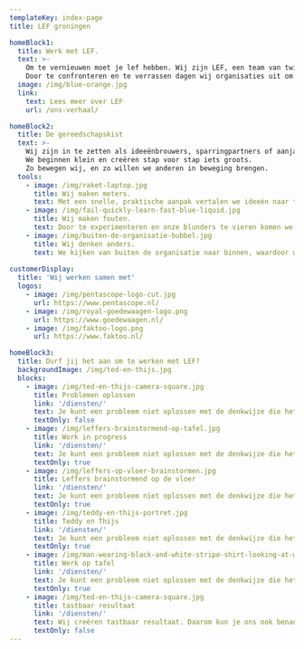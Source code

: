 ```yaml
---
templateKey: index-page
title: LEF groningen

homeBlock1:
  title: Werk met LEF.
  text: >-
    Om te vernieuwen moet je lef hebben. Wij zijn LEF, een team van twintigers met bravoure en een scherpe blik.
    Door te confronteren en te verrassen dagen wij organisaties uit om te innoveren en te veranderen.
  image: /img/blue-orange.jpg
  link:
    text: Lees meer over LEF
    url: /ons-verhaal/

homeBlock2:
  title: De gereedschapskist
  text: >- 
    Wij zijn in te zetten als ideeënbrouwers, sparringpartners of aanjagers.
    We beginnen klein en creëren stap voor stap iets groots.
    Zo bewegen wij, en zo willen we anderen in beweging brengen.
  tools:
    - image: /img/raket-laptop.jpg
      title: Wij maken meters.
      text: Met een snelle, praktische aanpak vertalen we ideeën naar tastbaar resultaat.
    - image: /img/fail-quickly-learn-fast-blue-liquid.jpg
      title: Wij maken fouten.
      text: Door te experimenteren en onze blunders te vieren komen we verder.
    - image: /img/buiten-de-organisatie-bubbel.jpg
      title: Wij denken anders.
      text: We kijken van buiten de organisatie naar binnen, waardoor we kritisch en onbevangen zijn.
      
customerDisplay:
  title: 'Wij werken samen met'
  logos:
    - image: /img/pentascope-logo-cut.jpg
      url: https://www.pentascope.nl/
    - image: /img/royal-goedewaagen-logo.png
      url: https://www.goedewaagen.nl/
    - image: /img/faktoo-logo.png
      url: https://www.faktoo.nl/

homeBlock3:
  title: Durf jij het aan om te werken met LEF?
  backgroundImage: /img/ted-en-thijs.jpg
  blocks:
    - image: /img/ted-en-thijs-camera-square.jpg
      title: Problemen oplossen
      link: '/diensten/'
      text: Je kunt een probleem niet oplossen met de denkwijze die het veroorzaakt heeft. Daarom brouwen wij nieuwe ideeën, buiten de kaders.
      textOnly: false
    - image: /img/leffers-brainstormend-op-tafel.jpg
      title: Work in progress
      link: '/diensten/'
      text: Je kunt een probleem niet oplossen met de denkwijze die het veroorzaakt heeft. Daarom brouwen wij nieuwe ideeën, buiten de kaders.
      textOnly: true
    - image: /img/leffers-op-vloer-brainstormen.jpg
      title: Leffers brainstormend op de vloer
      link: '/diensten/'
      text: Je kunt een probleem niet oplossen met de denkwijze die het veroorzaakt heeft. Daarom brouwen wij nieuwe ideeën, buiten de kaders.
      textOnly: true
    - image: /img/teddy-en-thijs-portret.jpg
      title: Teddy en Thijs
      link: '/diensten/'
      text: Je kunt een probleem niet oplossen met de denkwijze die het veroorzaakt heeft. Daarom brouwen wij nieuwe ideeën, buiten de kaders.
      textOnly: true
    - image: /img/man-wearing-black-and-white-stripe-shirt-looking-at-white-212286.jpg
      title: Werk op tafel
      link: '/diensten/'
      text: Je kunt een probleem niet oplossen met de denkwijze die het veroorzaakt heeft. Daarom brouwen wij nieuwe ideeën, buiten de kaders.
      textOnly: true
    - image: /img/ted-en-thijs-camera-square.jpg
      title: tastbaar resultaat
      link: '/diensten/'
      text: Wij creëren tastbaar resultaat. Daarom kun je ons ook benaderen als er iets op touw moet worden gezet.
      textOnly: false
---
```


